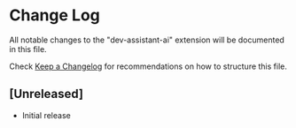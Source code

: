 # Change Log

All notable changes to the "dev-assistant-ai" extension will be documented in this file.

Check [Keep a Changelog](http://keepachangelog.com/) for recommendations on how to structure this file.

## [Unreleased]

- Initial release